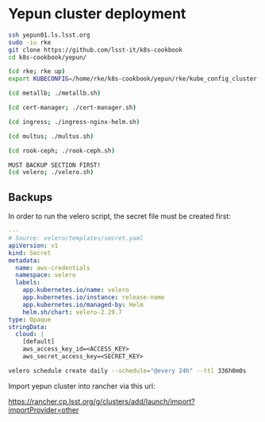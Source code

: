 # Yepun cluster deployment

```bash
ssh yepun01.ls.lsst.org
sudo -iu rke
git clone https://github.com/lsst-it/k8s-cookbook
cd k8s-cookbook/yepun/

(cd rke; rke up)
export KUBECONFIG=/home/rke/k8s-cookbook/yepun/rke/kube_config_cluster.yml

(cd metallb; ./metallb.sh)

(cd cert-manager; ./cert-manager.sh)

(cd ingress; ./ingress-nginx-helm.sh)

(cd multus; ./multus.sh)

(cd rook-ceph; ./rook-ceph.sh)

MUST BACKUP SECTION FIRST!
(cd velero; ./velero.sh)
```

## Backups

In order to run the velero script, the secret file must be created first:

```yaml
---
# Source: velero/templates/secret.yaml
apiVersion: v1
kind: Secret
metadata:
  name: aws-credentials
  namespace: velero
  labels:
    app.kubernetes.io/name: velero
    app.kubernetes.io/instance: release-name
    app.kubernetes.io/managed-by: Helm
    helm.sh/chart: velero-2.29.7
type: Opaque
stringData:
  cloud: |
    [default]
    aws_access_key_id=<ACCESS_KEY>
    aws_secret_access_key=<SECRET_KEY>
```

```bash
velero schedule create daily --schedule="@every 24h" --ttl 336h0m0s
```

Import yepun cluster into rancher via this url:

https://rancher.cp.lsst.org/g/clusters/add/launch/import?importProvider=other
